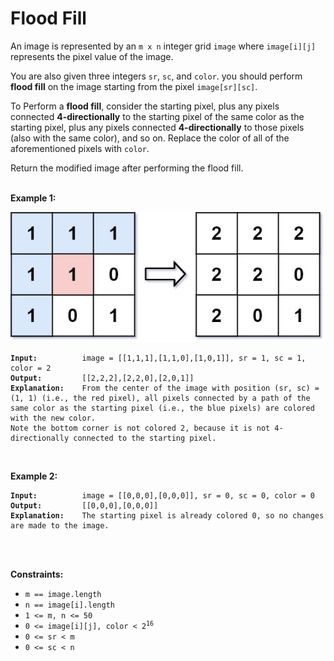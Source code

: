 <!-- markdownlint-disable -->

# Flood Fill

An image is represented by an `m x n` integer grid `image` where `image[i][j]` represents the pixel value of the image.

You are also given three integers `sr`, `sc`, and `color`. you should perform **flood fill** on the image starting from the pixel `image[sr][sc]`.

To Perform a **flood fill**, consider the starting pixel, plus any pixels connected **4-directionally** to the starting pixel of the same color as the starting pixel, plus any pixels connected **4-directionally** to those pixels (also with the same color), and so on. Replace the color of all of the aforementioned pixels with `color`.

Return the modified image after performing the flood fill.<br>
<br>

**Example 1:**

<img src="./img/flood1-grid.jpg">

<pre><code><strong>Input:</strong>          image = [[1,1,1],[1,1,0],[1,0,1]], sr = 1, sc = 1, color = 2
<strong>Output:</strong>         [[2,2,2],[2,2,0],[2,0,1]]
<strong>Explanation:</strong>    From the center of the image with position (sr, sc) = (1, 1) (i.e., the red pixel), all pixels connected by a path of the same color as the starting pixel (i.e., the blue pixels) are colored with the new color.
Note the bottom corner is not colored 2, because it is not 4-directionally connected to the starting pixel.</code></pre>
<br>

**Example 2:**

<pre><code><strong>Input:</strong>          image = [[0,0,0],[0,0,0]], sr = 0, sc = 0, color = 0
<strong>Output:</strong>         [[0,0,0],[0,0,0]]
<strong>Explanation:</strong>    The starting pixel is already colored 0, so no changes are made to the image.</code></pre>
<br>
<br>

**Constraints:**

<ul>
    <li><code>m == image.length</code></li>
    <li><code>n == image[i].length</code></li>
    <li><code>1 <= m, n <= 50</code></li>
    <li><code>0 <= image[i][j], color < 2<sup>16</sup></code></li>
    <li><code>0 <= sr < m</code></li>
    <li><code>0 <= sc < n</code></li>
</ul>
